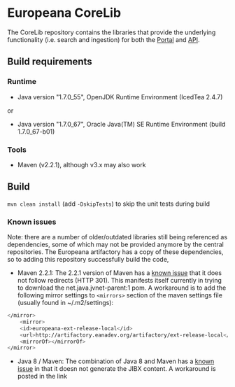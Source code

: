 # Europeana CoreLib

The CoreLib repository contains the libraries that provide the underlying functionality (i.e. search and ingestion) for both the [Portal](https://github.com/europeana/portal/) and [API](https://github.com/europeana/api2/).

## Build requirements
### Runtime
* Java version "1.7.0_55", OpenJDK Runtime Environment (IcedTea 2.4.7)

or

* Java version "1.7.0_67", Oracle Java(TM) SE Runtime Environment (build 1.7.0_67-b01)

### Tools
* Maven (v2.2.1), although v3.x may also work

## Build
``mvn clean install`` (add ``-DskipTests``) to skip the unit tests during build

### Known issues
Note: there are a number of older/outdated libraries still being referenced as dependencies, some of which may not be provided anymore by the central repositories. The Europeana artifactory has a copy of these dependencies, so to adding this repository successfully build the code, 

* Maven 2.2.1: The 2.2.1 version of Maven has a [known issue](http://jira.codehaus.org/browse/WAGON-314) that it does not follow redirects (HTTP 301). This manifests itself currently in trying to download the net.java.jvnet-parent:1 pom. A workaround is to add the following mirror settings to ``<mirrors>`` section of the maven settings file (usually found in ~/.m2/settings):
```bash
</mirror>
    <mirror>
    <id>europeana-ext-release-local</id>
    <url>http://artifactory.eanadev.org/artifactory/ext-release-local</url>
    <mirrorOf></mirrorOf>
</mirror>
``` 
* Java 8 / Maven: The combination of Java 8 and Maven has a [known issue](http://jira.codehaus.org/browse/JIBX-515) in that it doesn not generate the JIBX content. A workaround is posted in the link
